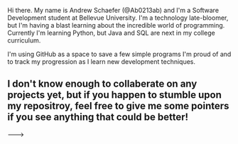 Hi there. My name is Andrew Schaefer (@Ab0213ab) and I'm a Software Development student at Bellevue University.
I'm a technology late-bloomer, but I'm having a blast learning about the incredible world of programming.
Currently I'm learning Python, but Java and SQL are next in my college curriculum.

I'm using GitHub as a space to save a few simple programs I'm proud of and to track my progression as I learn 
new development techniques. 

I don't know enough to collaberate on any projects yet, but if you happen to stumble upon my repositroy,
feel free to give me some pointers if you see anything that could be better! 
- 


--->
